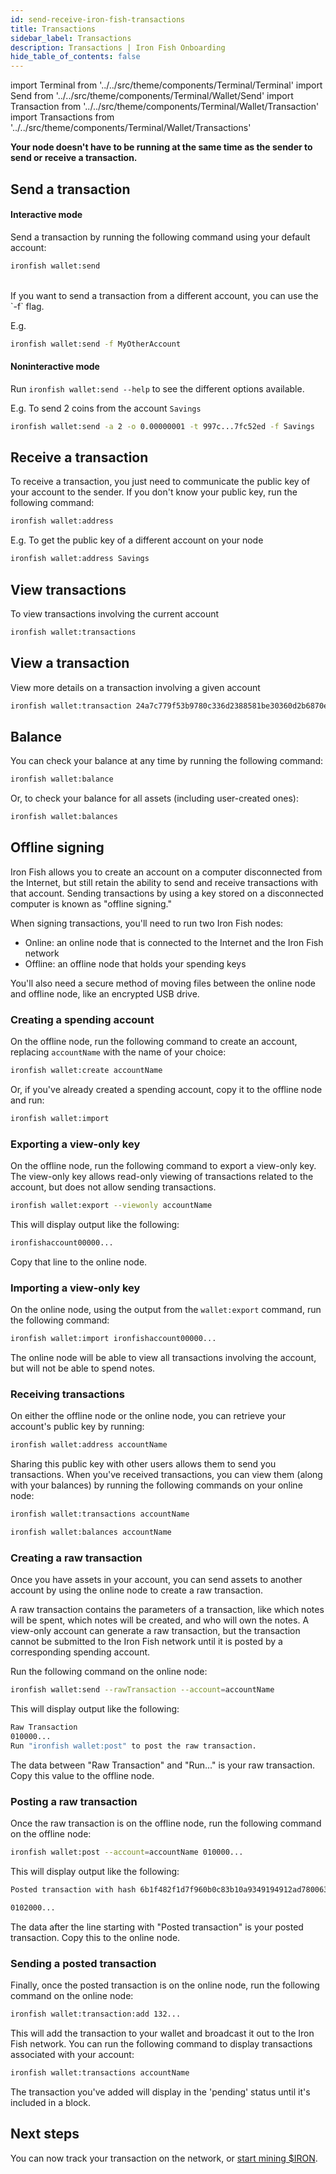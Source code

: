 ```yaml
---
id: send-receive-iron-fish-transactions
title: Transactions
sidebar_label: Transactions
description: Transactions | Iron Fish Onboarding
hide_table_of_contents: false
---
```


import Terminal from '../../src/theme/components/Terminal/Terminal'
import Send from '../../src/theme/components/Terminal/Wallet/Send'
import Transaction from '../../src/theme/components/Terminal/Wallet/Transaction'
import Transactions from '../../src/theme/components/Terminal/Wallet/Transactions'

**Your node doesn't have to be running at the same time as the sender to send or receive a transaction.**

## Send a transaction

#### Interactive mode

Send a transaction by running the following command using your default account:
```sh
ironfish wallet:send
```

<Terminal command={Send} />
<br />
If you want to send a transaction from a different account, you can use the `-f` flag.

E.g.
```sh
ironfish wallet:send -f MyOtherAccount
```

#### Noninteractive mode

Run `ironfish wallet:send --help` to see the different options available.

E.g. To send 2 coins from the account `Savings`
```sh
ironfish wallet:send -a 2 -o 0.00000001 -t 997c...7fc52ed -f Savings
```

## Receive a transaction
To receive a transaction, you just need to communicate the public key of your account to the sender. If you don't know your public key, run the following command:
```sh
ironfish wallet:address
```

E.g. To get the public key of a different account on your node
```sh
ironfish wallet:address Savings
```

## View transactions
To view transactions involving the current account
```sh
ironfish wallet:transactions
```
<Terminal command={Transactions} />

## View a transaction
View more details on a transaction involving a given account
```sh
ironfish wallet:transaction 24a7c779f53b9780c336d2388581be30360d2b6870e39fc39caa3cd2604b8d85
```
<Terminal command={Transaction} />

## Balance

You can check your balance at any time by running the following command:
```sh
ironfish wallet:balance
```

Or, to check your balance for all assets (including user-created ones):
```sh
ironfish wallet:balances
```

## Offline signing

Iron Fish allows you to create an account on a computer disconnected from the Internet, but still retain the ability to send and receive transactions with that account. Sending transactions by using a key stored on a disconnected computer is known as "offline signing."

When signing transactions, you'll need to run two Iron Fish nodes:
* Online: an online node that is connected to the Internet and the Iron Fish network
* Offline: an offline node that holds your spending keys

You'll also need a secure method of moving files between the online node and offline node, like an encrypted USB drive.

### Creating a spending account

On the offline node, run the following command to create an account, replacing `accountName` with the name of your choice:

```sh
ironfish wallet:create accountName
```

Or, if you've already created a spending account, copy it to the offline node and run:

```sh
ironfish wallet:import
```

### Exporting a view-only key

On the offline node, run the following command to export a view-only key. The view-only key allows read-only viewing of transactions related to the account, but does not allow sending transactions.

```sh
ironfish wallet:export --viewonly accountName
```

This will display output like the following:

```sh
ironfishaccount00000...
```

Copy that line to the online node.

### Importing a view-only key

On the online node, using the output from the `wallet:export` command, run the following command:

```sh
ironfish wallet:import ironfishaccount00000...
```

The online node will be able to view all transactions involving the account, but will not be able to spend notes.

### Receiving transactions

On either the offline node or the online node, you can retrieve your account's public key by running:

```sh
ironfish wallet:address accountName
```

Sharing this public key with other users allows them to send you transactions. When you've received transactions, you can view them (along with your balances) by running the following commands on your online node:

```sh
ironfish wallet:transactions accountName
```

```sh
ironfish wallet:balances accountName
```

### Creating a raw transaction

Once you have assets in your account, you can send assets to another account by using the online node to create a raw transaction.

A raw transaction contains the parameters of a transaction, like which notes will be spent, which notes will be created, and who will own the notes. A view-only account can generate a raw transaction, but the transaction cannot be submitted to the Iron Fish network until it is posted by a corresponding spending account.

Run the following command on the online node:

```sh
ironfish wallet:send --rawTransaction --account=accountName
```

This will display output like the following:
```sh
Raw Transaction
010000...
Run "ironfish wallet:post" to post the raw transaction.
```

The data between "Raw Transaction" and "Run..." is your raw transaction. Copy this value to the offline node.

### Posting a raw transaction

Once the raw transaction is on the offline node, run the following command on the offline node:

```sh
ironfish wallet:post --account=accountName 010000...
```

This will display output like the following:

```sh
Posted transaction with hash 6b1f482f1d7f960b0c83b10a9349194912ad780063a2f23fcebad32c8d7d2d1f

0102000...

```

The data after the line starting with "Posted transaction" is your posted transaction. Copy this to the online node.

### Sending a posted transaction

Finally, once the posted transaction is on the online node, run the following command on the online node:

```sh
ironfish wallet:transaction:add 132...
```

This will add the transaction to your wallet and broadcast it out to the Iron Fish network. You can run the following command to display transactions associated with your account:

```sh
ironfish wallet:transactions accountName
```

The transaction you've added will display in the 'pending' status until it's included in a block.

## Next steps

You can now track your transaction on the network, or [start mining $IRON](mine.md).
